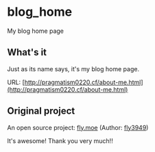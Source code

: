 # blog_home
My blog home page

## What's it
Just as its name says, it's my blog home page.

URL: [http://pragmatism0220.cf/about-me.html](http://pragmatism0220.cf/about-me.html)

## Original project
An open source project: [fly.moe](https://github.com/fly3949/fly.moe) (Author: [fly3949](https://github.com/fly3949))

It's awesome! Thank you very much!!